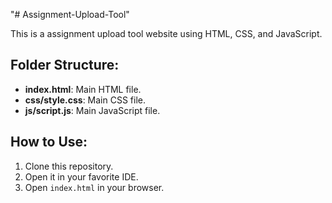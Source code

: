 "# Assignment-Upload-Tool" 

This is a assignment upload tool website using HTML, CSS, and JavaScript.

## Folder Structure:
- **index.html**: Main HTML file.
- **css/style.css**: Main CSS file.
- **js/script.js**: Main JavaScript file.

## How to Use:
1. Clone this repository.
2. Open it in your favorite IDE.
2. Open `index.html` in your browser.